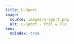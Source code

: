```yaml
---
title: U-Sport
image:
  source: images/u-sport.png
  alt: U-Sport - Phil & Flo
seo:
  noindex: true
---
```

